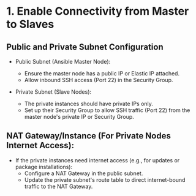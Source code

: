 # 1. Enable Connectivity from Master to Slaves
## Public and Private Subnet Configuration
  - Public Subnet (Ansible Master Node):

      - Ensure the master node has a public IP or Elastic IP attached.
      - Allow inbound SSH access (Port 22) in the Security Group.
  - Private Subnet (Slave Nodes):
      - The private instances should have private IPs only.
      - Set up their Security Group to allow SSH traffic (Port 22) from the master node's private IP or Security Group.
   
## NAT Gateway/Instance (For Private Nodes Internet Access):
   - If the private instances need internet access (e.g., for updates or package installations):
       - Configure a NAT Gateway in the public subnet.
       - Update the private subnet's route table to direct internet-bound traffic to the NAT Gateway.
